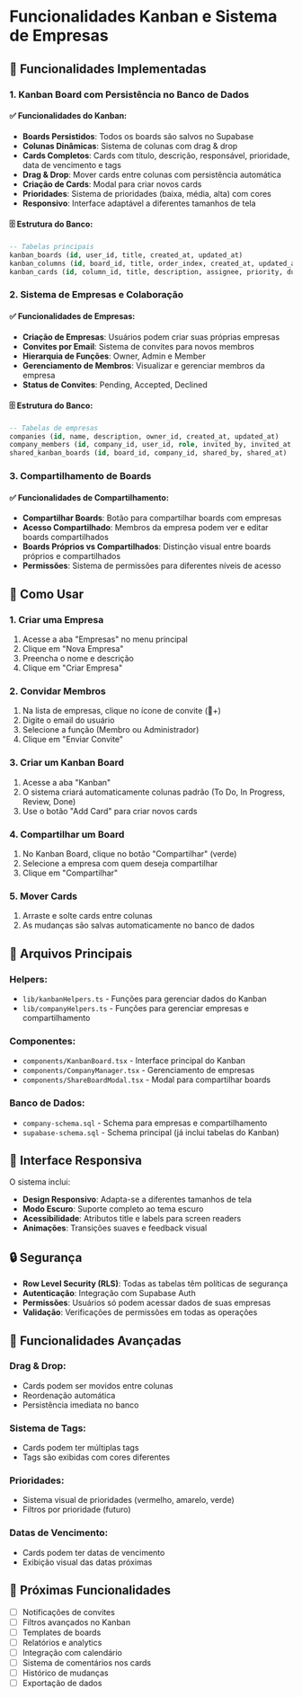 # Funcionalidades Kanban e Sistema de Empresas

## 🎯 Funcionalidades Implementadas

### 1. Kanban Board com Persistência no Banco de Dados

#### ✅ Funcionalidades do Kanban:
- **Boards Persistidos**: Todos os boards são salvos no Supabase
- **Colunas Dinâmicas**: Sistema de colunas com drag & drop
- **Cards Completos**: Cards com título, descrição, responsável, prioridade, data de vencimento e tags
- **Drag & Drop**: Mover cards entre colunas com persistência automática
- **Criação de Cards**: Modal para criar novos cards
- **Prioridades**: Sistema de prioridades (baixa, média, alta) com cores
- **Responsivo**: Interface adaptável a diferentes tamanhos de tela

#### 🗄️ Estrutura do Banco:
```sql
-- Tabelas principais
kanban_boards (id, user_id, title, created_at, updated_at)
kanban_columns (id, board_id, title, order_index, created_at, updated_at)
kanban_cards (id, column_id, title, description, assignee, priority, due_date, tags, order_index, created_at, updated_at)
```

### 2. Sistema de Empresas e Colaboração

#### ✅ Funcionalidades de Empresas:
- **Criação de Empresas**: Usuários podem criar suas próprias empresas
- **Convites por Email**: Sistema de convites para novos membros
- **Hierarquia de Funções**: Owner, Admin e Member
- **Gerenciamento de Membros**: Visualizar e gerenciar membros da empresa
- **Status de Convites**: Pending, Accepted, Declined

#### 🗄️ Estrutura do Banco:
```sql
-- Tabelas de empresas
companies (id, name, description, owner_id, created_at, updated_at)
company_members (id, company_id, user_id, role, invited_by, invited_at, joined_at, status)
shared_kanban_boards (id, board_id, company_id, shared_by, shared_at)
```

### 3. Compartilhamento de Boards

#### ✅ Funcionalidades de Compartilhamento:
- **Compartilhar Boards**: Botão para compartilhar boards com empresas
- **Acesso Compartilhado**: Membros da empresa podem ver e editar boards compartilhados
- **Boards Próprios vs Compartilhados**: Distinção visual entre boards próprios e compartilhados
- **Permissões**: Sistema de permissões para diferentes níveis de acesso

## 🚀 Como Usar

### 1. Criar uma Empresa
1. Acesse a aba "Empresas" no menu principal
2. Clique em "Nova Empresa"
3. Preencha o nome e descrição
4. Clique em "Criar Empresa"

### 2. Convidar Membros
1. Na lista de empresas, clique no ícone de convite (👤+)
2. Digite o email do usuário
3. Selecione a função (Membro ou Administrador)
4. Clique em "Enviar Convite"

### 3. Criar um Kanban Board
1. Acesse a aba "Kanban"
2. O sistema criará automaticamente colunas padrão (To Do, In Progress, Review, Done)
3. Use o botão "Add Card" para criar novos cards

### 4. Compartilhar um Board
1. No Kanban Board, clique no botão "Compartilhar" (verde)
2. Selecione a empresa com quem deseja compartilhar
3. Clique em "Compartilhar"

### 5. Mover Cards
1. Arraste e solte cards entre colunas
2. As mudanças são salvas automaticamente no banco de dados

## 🔧 Arquivos Principais

### Helpers:
- `lib/kanbanHelpers.ts` - Funções para gerenciar dados do Kanban
- `lib/companyHelpers.ts` - Funções para gerenciar empresas e compartilhamento

### Componentes:
- `components/KanbanBoard.tsx` - Interface principal do Kanban
- `components/CompanyManager.tsx` - Gerenciamento de empresas
- `components/ShareBoardModal.tsx` - Modal para compartilhar boards

### Banco de Dados:
- `company-schema.sql` - Schema para empresas e compartilhamento
- `supabase-schema.sql` - Schema principal (já inclui tabelas do Kanban)

## 🎨 Interface Responsiva

O sistema inclui:
- **Design Responsivo**: Adapta-se a diferentes tamanhos de tela
- **Modo Escuro**: Suporte completo ao tema escuro
- **Acessibilidade**: Atributos title e labels para screen readers
- **Animações**: Transições suaves e feedback visual

## 🔒 Segurança

- **Row Level Security (RLS)**: Todas as tabelas têm políticas de segurança
- **Autenticação**: Integração com Supabase Auth
- **Permissões**: Usuários só podem acessar dados de suas empresas
- **Validação**: Verificações de permissões em todas as operações

## 📱 Funcionalidades Avançadas

### Drag & Drop:
- Cards podem ser movidos entre colunas
- Reordenação automática
- Persistência imediata no banco

### Sistema de Tags:
- Cards podem ter múltiplas tags
- Tags são exibidas com cores diferentes

### Prioridades:
- Sistema visual de prioridades (vermelho, amarelo, verde)
- Filtros por prioridade (futuro)

### Datas de Vencimento:
- Cards podem ter datas de vencimento
- Exibição visual das datas próximas

## 🔮 Próximas Funcionalidades

- [ ] Notificações de convites
- [ ] Filtros avançados no Kanban
- [ ] Templates de boards
- [ ] Relatórios e analytics
- [ ] Integração com calendário
- [ ] Sistema de comentários nos cards
- [ ] Histórico de mudanças
- [ ] Exportação de dados 